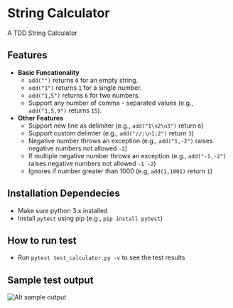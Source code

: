# String Calculator
A TDD String Calculator
## Features
- **Basic Funcationality**
  - `add("")` returns `0` for an empty string.
  - `add("1")` returns `1` for a single number.
  - `add("1,5")` returns `6` for two numbers.
  - Support any number of comma - separated values (e.g., `add("1,5,9")` returns `15`).
- **Other Features**
  - Support new line as delimiter (e.g., `add("1\n2\n3")` return `6`)
  - Support custom delimter (e.g., `add("//;\n1;2")` return `3`)
  - Negative number throws an exception (e.g., `add("1,-2")` raises negative numbers not allowed `-2`)
  - If multiple negative number throws an exception (e.g., `add("-1,-2")` raises negative numbers not allowed `-1 -2`)
  - Ignores if number greater than 1000 (e.g, `add(1,1001)` return `1`)
    
## Installation Dependecies
- Make sure python 3.x installed
- Install `pytest` using pip (e.g., `pip install pytest`)
## How to run test
- Run `pytest test_calculator.py -v` to see the test results
## Sample test output
![Alt sample output](https://github.com/user-attachments/assets/0d0a0a76-c8cc-4c76-a184-bec0c5ccdbb8)
